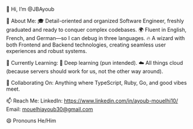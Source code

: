 👋 Hi, I’m @JBAyoub

🚀 About Me:
🎓 Detail-oriented and organized Software Engineer, freshly graduated and ready to conquer complex codebases.
🌍 Fluent in English, French, and German—so I can debug in three languages.
🔥 A wizard with both Frontend and Backend technologies, creating seamless user experiences and robust systems.

🌱 Currently Learning:
🧠 Deep learning (pun intended).
☁️ All things cloud (because servers should work for us, not the other way around).

💞️ Collaborating On:
Anything where TypeScript, Ruby, Go, and good vibes meet.

📫 Reach Me:
LinkedIn: https://www.linkedin.com/in/ayoub-mouelhi10/
Email: mouelhiayoub30@gmail.com

😄 Pronouns
He/Him

